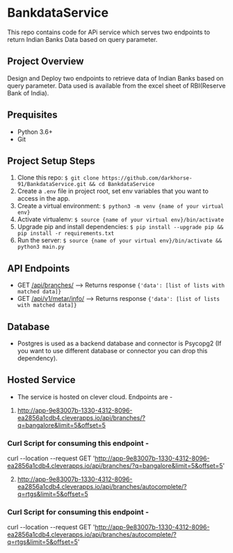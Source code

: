 # BankdataService

This repo contains code for APi service which serves two endpoints to return Indian Banks Data based on query parameter.

## Project Overview

Design and Deploy two endpoints to retrieve data of Indian Banks based on query parameter.
Data used is available from the excel sheet of RBI(Reserve Bank of India).


## Prequisites

* Python 3.6+
* Git

## Project Setup Steps

1. Clone this repo: `$ git clone https://github.com/darkhorse-91/BankdataService.git && cd BankdataService`
2. Create a `.env` file in project root, set env variables that you want to access in the app.
3. Create a virtual environment: `$ python3 -m venv {name of your virtual env}`
4. Activate virtualenv: `$ source {name of your virtual env}/bin/activate`
5. Upgrade pip and install dependencies: `$ pip install --upgrade pip && pip install -r requirements.txt`
6. Run the server: `$ source {name of your virtual env}/bin/activate && python3 main.py`

## API Endpoints

* GET [/api/branches/](http://127.0.0.1:5000/api/branches/?q={search_parameter}) --> Returns response `{'data': [list of lists with matched data]}`
* GET [/api/v1/metar/info/](http://127.0.0.1:5000/api/branches/autocomplete?q={search_parameter}) --> Returns response `{'data': [list of lists with matched data]}`


## Database 

* Postgres is used as a backend database and connector is Psycopg2 (If you want to use different database or connector you can drop this dependency).


## Hosted Service

* The service is hosted on clever cloud. Endpoints are -

1. http://app-9e83007b-1330-4312-8096-ea2856a1cdb4.cleverapps.io/api/branches/?q=bangalore&limit=5&offset=5

### Curl Script for consuming this endpoint -

curl --location --request GET 'http://app-9e83007b-1330-4312-8096-ea2856a1cdb4.cleverapps.io/api/branches/?q=bangalore&limit=5&offset=5'

2. http://app-9e83007b-1330-4312-8096-ea2856a1cdb4.cleverapps.io/api/branches/autocomplete/?q=rtgs&limit=5&offset=5

### Curl Script for consuming this endpoint -

curl --location --request GET 'http://app-9e83007b-1330-4312-8096-ea2856a1cdb4.cleverapps.io/api/branches/autocomplete/?q=rtgs&limit=5&offset=5'
